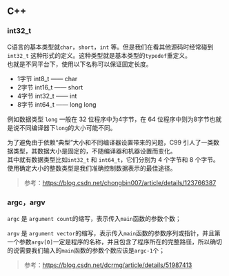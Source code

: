 ## C++
### int32_t
C语言的基本类型就`char`，`short`，`int` 等。但是我们在看其他源码时经常碰到`int32_t` 这种形式的定义。这种类型就是基本类型的`typedef`重定义。  
也就是不同平台下，使用以下名称可以保证固定长度。
+ 1字节 int8_t —— char
+ 2字节 int16_t —— short
+ 4字节 int32_t —— int
+ 8字节 int64_t —— long long

例如数据类型 `long` 一般在 32 位程序中为4字节，在 64 位程序中则为8字节也就是说不同编译器下`long`的大小可能不同。

为了避免由于依赖“典型”大小和不同编译器设置带来的问题，C99 引人了一类数据类型，其数据大小是固定的，不随编译器和机器设置而变化。  
其中就有数据类型比如`int32_t` 和 `int64_t`，它们分别为 4 个字节和 8 个字节。使用确定大小的整数类型是我们准确控制数据表示的最佳途径。

> 参考：https://blog.csdn.net/chongbin007/article/details/123766387

### argc，argv
`argc` 是 `argument count`的缩写，表示传入`main`函数的参数个数；

`argv` 是 `argument vector`的缩写，表示传入`main`函数的参数序列或指针，并且第一个参数`argv[0]`一定是程序的名称，并且包含了程序所在的完整路径，所以确切的说需要我们输入的`main`函数的参数个数应该是`argc-1`个；

> 参考：https://blog.csdn.net/dcrmg/article/details/51987413
